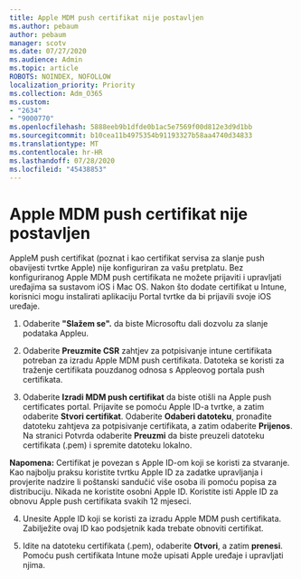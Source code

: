 ```yaml
---
title: Apple MDM push certifikat nije postavljen
ms.author: pebaum
author: pebaum
manager: scotv
ms.date: 07/27/2020
ms.audience: Admin
ms.topic: article
ROBOTS: NOINDEX, NOFOLLOW
localization_priority: Priority
ms.collection: Adm_O365
ms.custom:
- "2634"
- "9000770"
ms.openlocfilehash: 5888eeb9b1dfde0b1ac5e7569f00d812e3d9d1bb
ms.sourcegitcommit: b10cea11b4975354b91193327b58aa4740d34833
ms.translationtype: MT
ms.contentlocale: hr-HR
ms.lasthandoff: 07/28/2020
ms.locfileid: "45438853"
---
```

# <a name="apple-mdm-push-certificate-has-not-been-set-up"></a>Apple MDM push certifikat nije postavljen

AppleM push certifikat (poznat i kao certifikat servisa za slanje push obavijesti tvrtke Apple) nije konfiguriran za vašu pretplatu. Bez konfiguriranog Apple MDM push certifikata ne možete prijaviti i upravljati uređajima sa sustavom iOS i Mac OS. Nakon što dodate certifikat u Intune, korisnici mogu instalirati aplikaciju Portal tvrtke da bi prijavili svoje iOS uređaje.

1. Odaberite **"Slažem se".** da biste Microsoftu dali dozvolu za slanje podataka Appleu.

2. Odaberite **Preuzmite CSR** zahtjev za potpisivanje intune certifikata potreban za izradu Apple MDM push certifikata. Datoteka se koristi za traženje certifikata pouzdanog odnosa s Appleovog portala push certifikata.

3. Odaberite **Izradi MDM push certifikat** da biste otišli na Apple push certificates portal. Prijavite se pomoću Apple ID-a tvrtke, a zatim odaberite **Stvori certifikat**. Odaberite **Odaberi datoteku**, pronađite datoteku zahtjeva za potpisivanje certifikata, a zatim odaberite **Prijenos**. Na stranici Potvrda odaberite **Preuzmi** da biste preuzeli datoteku certifikata (.pem) i spremite datoteku lokalno.
 
**Napomena:** Certifikat je povezan s Apple ID-om koji se koristi za stvaranje. Kao najbolju praksu koristite tvrtku Apple ID za zadatke upravljanja i provjerite nadzire li poštanski sandučić više osoba ili pomoću popisa za distribuciju. Nikada ne koristite osobni Apple ID. Koristite isti Apple ID za obnovu Apple push certifikata svakih 12 mjeseci.
 
4. Unesite Apple ID koji se koristi za izradu Apple MDM push certifikata. Zabilježite ovaj ID kao podsjetnik kada trebate obnoviti certifikat.

5. Idite na datoteku certifikata (.pem), odaberite **Otvori**, a zatim **prenesi**. Pomoću push certifikata Intune može upisati Apple uređaje i upravljati njima.